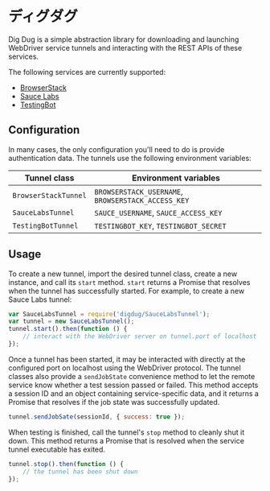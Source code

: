 # ディグダグ

Dig Dug is a simple abstraction library for downloading and launching WebDriver service tunnels and interacting with
the REST APIs of these services.

The following services are currently supported:

* [BrowserStack](http://www.browserstack.com)
* [Sauce Labs](http://www.saucelabs.com)
* [TestingBot](http://www.testingbot.com)

## Configuration

In many cases, the only configuration you'll need to do is provide authentication data. The tunnels use the following environment variables:

Tunnel class         | Environment variables
---------------------|----------------------------------------------------
`BrowserStackTunnel` | `BROWSERSTACK_USERNAME`, `BROWSERSTACK_ACCESS_KEY`
`SauceLabsTunnel`    | `SAUCE_USERNAME`, `SAUCE_ACCESS_KEY`
`TestingBotTunnel`   | `TESTINGBOT_KEY`, `TESTINGBOT_SECRET`


## Usage

To create a new tunnel, import the desired tunnel class, create a new instance, and call its `start` method. `start` returns a Promise that resolves when the tunnel has successfully started. For example, to create a new Sauce Labs tunnel:

```js
var SauceLabsTunnel = require('digdug/SauceLabsTunnel');
var tunnel = new SauceLabsTunnel();
tunnel.start().then(function () {
	// interact with the WebDriver server on tunnel.port of localhost
});
```

Once a tunnel has been started, it may be interacted with directly at the configured port on localhost using the WebDriver protocol. The tunnel classes also provide a `sendJobState` convenience method to let the remote service know whether a test session passed or failed. This method accepts a session ID and an object containing service-specific data, and it returns a Promise that resolves if the job state was successfully updated.

```js
tunnel.sendJobSate(sessionId, { success: true });
```

When testing is finished, call the tunnel's `stop` method to cleanly shut it down. This method returns a Promise that is resolved when the service tunnel executable has exited.

```js
tunnel.stop().then(function () {
	// the tunnel has been shut down
});
```
